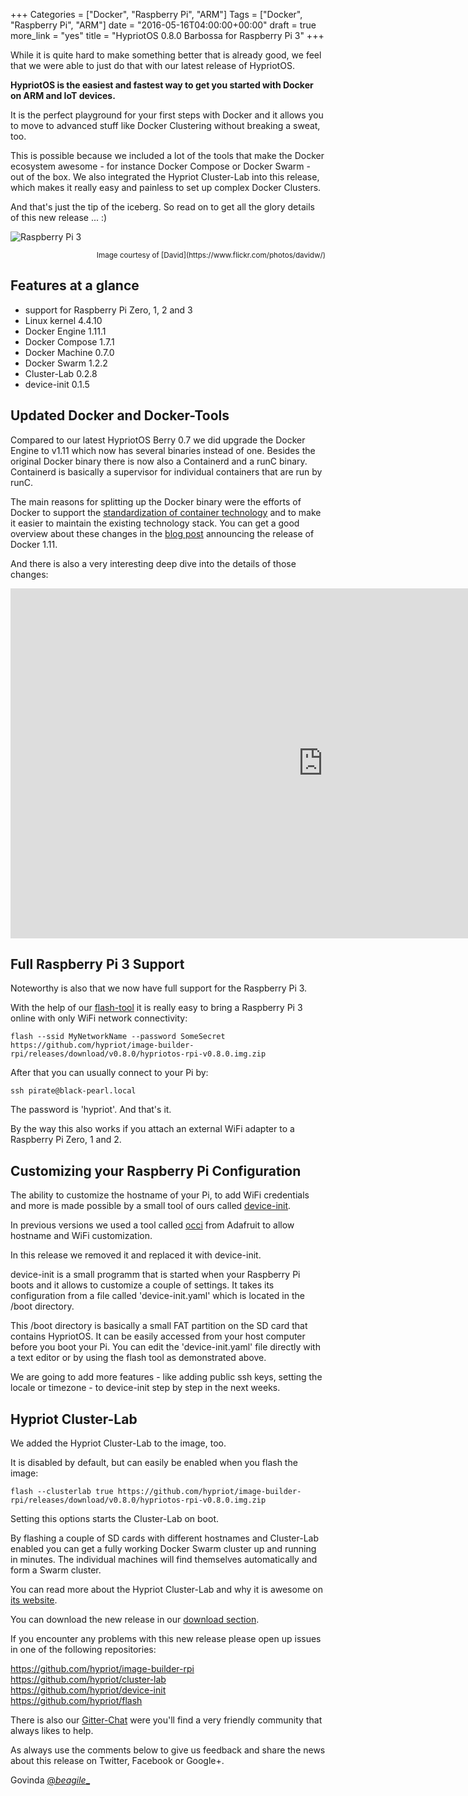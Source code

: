 +++
Categories = ["Docker", "Raspberry Pi", "ARM"]
Tags = ["Docker", "Raspberry Pi", "ARM"]
date = "2016-05-16T04:00:00+00:00"
draft = true
more_link = "yes"
title = "HypriotOS 0.8.0 Barbossa for Raspberry Pi 3"
+++

While it is quite hard to make something better that is already good, we feel that we were able to just do that with our latest release of HypriotOS.

__HypriotOS is the easiest and fastest way to get you started with Docker on ARM and IoT devices.__

It is the perfect playground for your first steps with Docker and it allows you to move to advanced stuff like Docker Clustering without breaking a sweat, too.

This is possible because we included a lot of the tools that make the Docker ecosystem awesome - for instance Docker Compose or Docker Swarm - out of the box.
We also integrated the Hypriot Cluster-Lab into this release, which makes it really easy and painless to set up complex Docker Clusters.

And that's just the tip of the iceberg. So read on to get all the glory details of this new release ... :)

![Raspberry Pi 3](/images/hypriotos-barbossa/iceberg.jpg)
<div style="text-align:right; font-size: smaller">Image courtesy of [David](https://www.flickr.com/photos/davidw/)</div>

<!--more-->

## Features at a glance

* support for Raspberry Pi Zero, 1, 2 and 3
* Linux kernel 4.4.10
* Docker Engine 1.11.1
* Docker Compose 1.7.1
* Docker Machine 0.7.0
* Docker Swarm 1.2.2
* Cluster-Lab 0.2.8
* device-init 0.1.5


## Updated Docker and Docker-Tools
Compared to our latest HypriotOS Berry 0.7 we did upgrade the Docker Engine to v1.11 which now has several binaries instead of one.
Besides the original Docker binary there is now also a Containerd and a runC binary. Containerd is basically a supervisor for individual containers that are run by runC.

The main reasons for splitting up the Docker binary were the efforts of Docker to support the [standardization of container technology](https://www.opencontainers.org/) and to make it easier to maintain the existing technology stack.
You can get a good overview about these changes in the [blog post](https://blog.docker.com/2016/04/docker-engine-1-11-runc/) announcing the release of Docker 1.11.

And there is also a very interesting deep dive into the details of those changes:

<iframe id="ytplayer" type="text/html" width="1000" height="560" src="http://www.youtube.com/embed/QL8F2MLCybo" frameborder="0"></iframe>

## Full Raspberry Pi 3 Support
Noteworthy is also that we now have full support for the Raspberry Pi 3.

With the help of our [flash-tool](https://github.com/hypriot/flash) it is really easy to bring a Raspberry Pi 3 online with only WiFi network connectivity:

```
flash --ssid MyNetworkName --password SomeSecret https://github.com/hypriot/image-builder-rpi/releases/download/v0.8.0/hypriotos-rpi-v0.8.0.img.zip
```

After that you can usually connect to your Pi by:

```
ssh pirate@black-pearl.local
```

The password is 'hypriot'. And that's it.

By the way this also works if you attach an external WiFi adapter to a Raspberry Pi Zero, 1 and 2.

## Customizing your Raspberry Pi Configuration
The ability to customize the hostname of your Pi, to add WiFi credentials and more is made possible by a small tool of ours called [device-init](https://github.com/hypriot/device-init).

In previous versions we used a tool called [occi](https://github.com/adafruit/Adafruit-Occi) from Adafruit to allow hostname and WiFi customization.

In this release we removed it and replaced it with device-init.

device-init is a small programm that is started when your Raspberry Pi boots and it allows to customize a couple of settings.
It takes its configuration from a file called 'device-init.yaml' which is located in the /boot directory.

This /boot directory is basically a small FAT partition on the SD card that contains HypriotOS.
It can be easily accessed from your host computer before you boot your Pi. You can edit the 'device-init.yaml' file directly with a text editor or by using the flash tool as demonstrated above.

We are going to add more features - like adding public ssh keys, setting the locale or timezone - to device-init step by step in the next weeks.

## Hypriot Cluster-Lab
We added the Hypriot Cluster-Lab to the image, too.

It is disabled by default, but can easily be enabled when you flash the image:

```
flash --clusterlab true https://github.com/hypriot/image-builder-rpi/releases/download/v0.8.0/hypriotos-rpi-v0.8.0.img.zip
```

Setting this options starts the Cluster-Lab on boot.

By flashing a couple of SD cards with different hostnames and Cluster-Lab enabled you can get a fully working Docker Swarm cluster up and running in minutes.
The individual machines will find themselves automatically and form a Swarm cluster.

You can read more about the Hypriot Cluster-Lab and why it is awesome on [its website](https://github.com/hypriot/cluster-lab/).

You can download the new release in our [download section](/downloads).

If you encounter any problems with this new release please open up issues in one of the following repositories:

https://github.com/hypriot/image-builder-rpi  
https://github.com/hypriot/cluster-lab  
https://github.com/hypriot/device-init  
https://github.com/hypriot/flash  

There is also our [Gitter-Chat](https://gitter.im/hypriot/talk) were you'll find a very friendly community that always likes to help.

As always use the comments below to give us feedback and share the news about this release on Twitter, Facebook or Google+.

Govinda [@_beagile__](https://twitter.com/_beagile_)
